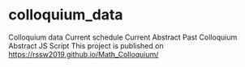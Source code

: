 # colloquium_data
Colloquium data
Current schedule
Current Abstract
Past Colloquium Abstract
JS Script
This project is published on https://rssw2019.github.io/Math_Colloquium/

